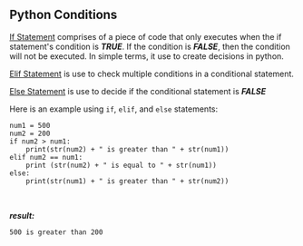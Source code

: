 ## Python Conditions

[If Statement](https://docs.python.org/3/reference/compound_stmts.html#if) comprises of a piece of code that only executes when the if statement's condition is ***TRUE***. If the condition is ***FALSE***, then the condition will not be executed. In simple terms, it use to create decisions in python.
<br>

[Elif Statement](https://www.w3schools.com/python/gloss_python_elif.asp) is use to check multiple conditions in a conditional statement.
<br>

[Else Statement](https://www.w3schools.com/python/python_conditions.asp) is use to decide if the conditional statement is ***FALSE***
<br>

Here is an example using ```if```, ```elif```, and ```else``` statements:

```
num1 = 500
num2 = 200
if num2 > num1:
    print(str(num2) + " is greater than " + str(num1))
elif num2 == num1:
    print (str(num2) + " is equal to " + str(num1))
else:
    print(str(num1) + " is greater than " + str(num2))
```
<br>

***result:***
```
500 is greater than 200
```
<br>





